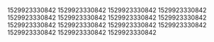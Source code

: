 1529923330842
1529923330842
1529923330842
1529923330842
1529923330842
1529923330842
1529923330842
1529923330842
1529923330842
1529923330842
1529923330842
1529923330842
1529923330842
1529923330842
1529923330842